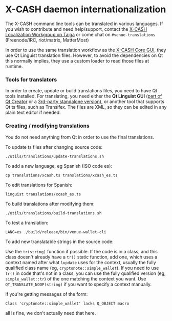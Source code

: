 X-CASH daemon internationalization
==================================

The X-CASH command line tools can be translated in various languages. If you wish to contribute and need help/support, contact the [X-CASH Localization Workgroup on Taiga](https://taiga.getxcash.org/project/erciccione-venue-localization/) or come chat on `#venue-translations` (Freenode/IRC, riot/matrix, MatterMost)

In order to use the same translation workflow as the [X-CASH Core GUI](https://github.com/venue-project/venue-core), they use Qt Linguist translation files.  However, to avoid the dependencies on Qt this normally implies, they use a custom loader to read those files at runtime.

### Tools for translators

In order to create, update or build translations files, you need to have Qt tools installed. For translating, you need either the **Qt Linguist GUI** ([part of Qt Creator](https://www.qt.io/download) or a [3rd-party standalone version](https://github.com/lelegard/qtlinguist-installers/releases)), or another tool that supports Qt ts files, such as Transifex.  The files are XML, so they can be edited in any plain text editor if needed.

### Creating / modifying translations

You do not need anything from Qt in order to use the final translations.

To update ts files after changing source code:

    ./utils/translations/update-translations.sh

To add a new language, eg Spanish (ISO code es):

    cp translations/xcash.ts translations/xcash_es.ts

To edit translations for Spanish:

    linguist translations/xcash_es.ts

To build translations after modifying them:

    ./utils/translations/build-translations.sh

To test a translation:

    LANG=es ./build/release/bin/venue-wallet-cli

To add new translatable strings in the source code:

Use the `tr(string)` function if possible. If the code is in a class, and this class doesn't already have a `tr()` static function, add one, which uses a context named after what `lupdate` uses for the context, usually the fully qualified class name (eg, `cryptonote::simple_wallet`).  If you need to use `tr()` in code that's not in a class, you can use the fully qualified version (eg, `simple_wallet::tr`) of the one matching the context you want. Use `QT_TRANSLATE_NOOP(string)` if you want to specify a context manually.

If you're getting messages of the form:

    Class 'cryptonote::simple_wallet' lacks Q_OBJECT macro

all is fine, we don't actually need that here.
